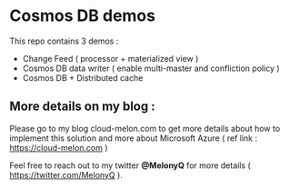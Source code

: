 # Cosmos DB demos

This repo contains 3 demos : 

- Change Feed ( processor + materialized view )
- Cosmos DB data writer ( enable multi-master and confliction policy )
- Cosmos DB + Distributed cache 


## More details on my blog : 

Please go to my blog cloud-melon.com to get more details about how to implement this solution and more about Microsoft Azure ( ref link : https://cloud-melon.com )

Feel free to reach out to my twitter **@MelonyQ** for more details ( https://twitter.com/MelonyQ ). 
